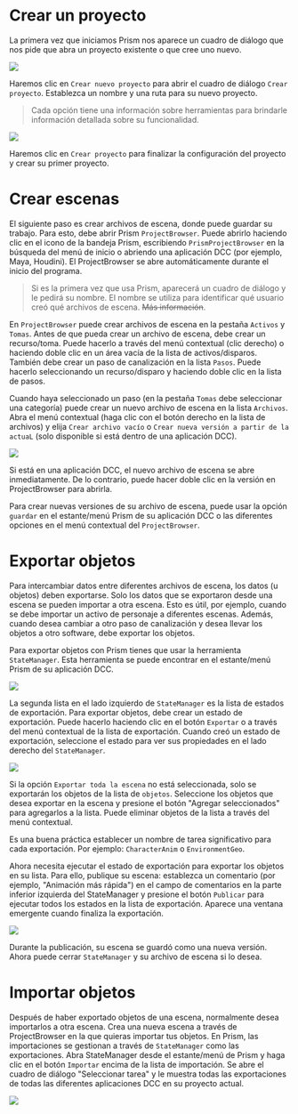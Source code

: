 # Crear un proyecto

La primera vez que iniciamos Prism nos aparece un cuadro de diálogo que nos pide que abra un proyecto existente o que cree uno nuevo.

![](/CAHAPTER-1/sources/noProject.webp)

Haremos clic en `Crear nuevo proyecto` para abrir el cuadro de diálogo `Crear proyecto`. Establezca un nombre y una ruta para su nuevo proyecto.

>Cada opción tiene una información sobre herramientas para brindarle información detallada sobre su funcionalidad.

![](/CAHAPTER-1/sources/CreateProject.webp)

Haremos clic en `Crear proyecto` para finalizar la configuración del proyecto y crear su primer proyecto.

# Crear escenas

El siguiente paso es crear archivos de escena, donde puede guardar su trabajo. Para esto, debe abrir Prism `ProjectBrowser`. Puede abrirlo haciendo clic en el icono de la bandeja Prism, escribiendo `PrismProjectBrowser` en la búsqueda del menú de inicio o abriendo una aplicación DCC (por ejemplo, Maya, Houdini). El ProjectBrowser se abre automáticamente durante el inicio del programa.

>Si es la primera vez que usa Prism, aparecerá un cuadro de diálogo y le pedirá su nombre. El nombre se utiliza para identificar qué usuario creó qué archivos de escena. ~~Más información~~.

En `ProjectBrowser` puede crear archivos de escena en la pestaña `Activos` y `Tomas`. Antes de que pueda crear un archivo de escena, debe crear un recurso/toma. Puede hacerlo a través del menú contextual (clic derecho) o haciendo doble clic en un área vacía de la lista de activos/disparos. También debe crear un paso de canalización en la lista `Pasos`. Puede hacerlo seleccionando un recurso/disparo y haciendo doble clic en la lista de pasos.

Cuando haya seleccionado un paso (en la pestaña `Tomas` debe seleccionar una categoría) puede crear un nuevo archivo de escena en la lista `Archivos`. Abra el menú contextual (haga clic con el botón derecho en la lista de archivos) y elija `Crear archivo vacío` o `Crear nueva versión a partir de la actuaL` (solo disponible si está dentro de una aplicación DCC).

![](/CAHAPTER-1/sources/sceneCreated.webp)

Si está en una aplicación DCC, el nuevo archivo de escena se abre inmediatamente. De lo contrario, puede hacer doble clic en la versión en ProjectBrowser para abrirla.

Para crear nuevas versiones de su archivo de escena, puede usar la opción `guardar` en el estante/menú Prism de su aplicación DCC o las diferentes opciones en el menú contextual del `ProjectBrowser`.

# Exportar objetos

Para intercambiar datos entre diferentes archivos de escena, los datos (u objetos) deben exportarse. Solo los datos que se exportaron desde una escena se pueden importar a otra escena. Esto es útil, por ejemplo, cuando se debe importar un activo de personaje a diferentes escenas. Además, cuando desea cambiar a otro paso de canalización y desea llevar los objetos a otro software, debe exportar los objetos.

Para exportar objetos con Prism tienes que usar la herramienta `StateManager`. Esta herramienta se puede encontrar en el estante/menú Prism de su aplicación DCC.

![](/CAHAPTER-1/sources/mayaShelf.webp)

La segunda lista en el lado izquierdo de `StateManager` es la lista de estados de exportación. Para exportar objetos, debe crear un estado de exportación. Puede hacerlo haciendo clic en el botón `Exportar` o a través del menú contextual de la lista de exportación. Cuando creó un estado de exportación, seleccione el estado para ver sus propiedades en el lado derecho del `StateManager`.

![](/CAHAPTER-1/sources/statemanager.webp)

Si la opción `Exportar toda la escena` no está seleccionada, solo se exportarán los objetos de la lista de `objetos`. Seleccione los objetos que desea exportar en la escena y presione el botón "Agregar seleccionados" para agregarlos a la lista. Puede eliminar objetos de la lista a través del menú contextual.

Es una buena práctica establecer un nombre de tarea significativo para cada exportación. Por ejemplo: `CharacterAnim` o `EnvironmentGeo`.

Ahora necesita ejecutar el estado de exportación para exportar los objetos en su lista. Para ello, publique su escena: establezca un comentario (por ejemplo, "Animación más rápida") en el campo de comentarios en la parte inferior izquierda del StateManager y presione el botón `Publicar` para ejecutar todos los estados en la lista de exportación. Aparece una ventana emergente cuando finaliza la exportación.

![](/CAHAPTER-1/sources/publishExport.webp)

Durante la publicación, su escena se guardó como una nueva versión. Ahora puede cerrar `StateManager` y su archivo de escena si lo desea.

# Importar objetos

Después de haber exportado objetos de una escena, normalmente desea importarlos a otra escena. Crea una nueva escena a través de ProjectBrowser en la que quieras importar tus objetos. En Prism, las importaciones se gestionan a través de `StateManager` como las exportaciones. Abra StateManager desde el estante/menú de Prism y haga clic en el botón `Importar` encima de la lista de importación. Se abre el cuadro de diálogo "Seleccionar tarea" y le muestra todas las exportaciones de todas las diferentes aplicaciones DCC en su proyecto actual.

![](/CAHAPTER-1/sources/publishExport.webp)